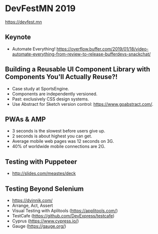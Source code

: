 # DevFestMN 2019

https://devfest.mn

## Keynote
* Automate Everything! https://overflow.buffer.com/2019/01/18/video-automate-everything-from-review-to-release-bufferdevs-snackchat/

## Building a Reusable UI Component Library with Components You'll Actually Reuse?!
* Case study at SportsEngine.
* Components are independently versioned.
* Past: exclusively CSS design systems.
* Use Abstract for Sketch version control: https://www.goabstract.com/.

## PWAs & AMP
* 3 seconds is the slowest before users give up.
* 2 seconds is about highest you can get.
* Average mobile web pages was 12 seconds on 3G.
* 40% of worldwide mobile connections are 2G.

## Testing with Puppeteer
* http://slides.com/meastes/deck

## Testing Beyond Selenium
* https://dvinnik.com/
* Arrange, Act, Assert
* Visual Testing with Aplitools (https://applitools.com/)
* TestCafe (https://github.com/DevExpress/testcafe)
* Cyprus (https://www.cypress.io/)
* Gauge (https://gauge.org/)
